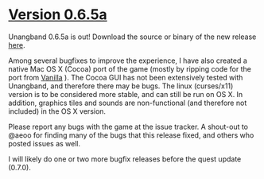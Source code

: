 [Version 0.6.5a](https://dgolddragon28.github.io/Unangband/2017/01/28/Version065a.html)
==============================

Unangband 0.6.5a is out! Download the source or binary of the new release [here](https://github.com/DGoldDragon28/Unangband/releases/tag/v.0.6.5a).

Among several bugfixes to improve the experience, I have also created a native Mac OS X (Cocoa) port of the game
(mostly by ripping code for the port from [Vanilla](https://github.com/angband/angband) ). The Cocoa GUI has not
been extensively tested with Unangband, and therefore there may be bugs. The linux (curses/x11) version is to be
considered more stable, and can still be run on OS X. In addition, graphics tiles and sounds are non-functional
(and therefore not included) in the OS X version.

Please report any bugs with the game at the issue tracker. A shout-out to @aeoo for finding many of the bugs that
this release fixed, and others who posted issues as well.

I will likely do one or two more bugfix releases before the quest update (0.7.0).
